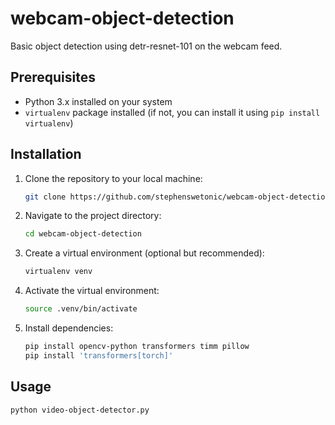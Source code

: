 # webcam-object-detection

Basic object detection using detr-resnet-101 on the webcam feed.

## Prerequisites

- Python 3.x installed on your system
- `virtualenv` package installed (if not, you can install it using `pip install virtualenv`)

## Installation

1. Clone the repository to your local machine:

   ```bash
   git clone https://github.com/stephenswetonic/webcam-object-detection
   ```
2. Navigate to the project directory:

    ```bash
    cd webcam-object-detection
    ```
3. Create a virtual environment (optional but recommended):

    ```bash
    virtualenv venv
    ```
4. Activate the virtual environment:

    ```bash
    source .venv/bin/activate
    ```
5. Install dependencies:

    ```bash
    pip install opencv-python transformers timm pillow
    pip install 'transformers[torch]'
    ```

## Usage

```bash
python video-object-detector.py
```
